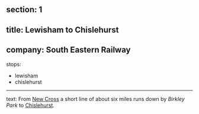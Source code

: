 ﻿section: 1
----
title: Lewisham to Chislehurst
----
company: South Eastern Railway
----
stops:
- lewisham
- chislehurst
----
text: From [New Cross](/stations/new-cross) a short line of about six miles runs down by *Birkley Park* to [Chislehurst](/stations/chislehurst).
